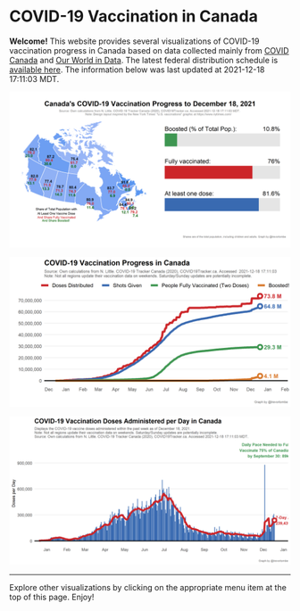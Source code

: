 COVID-19 Vaccination in Canada
==============================

**Welcome!** This website provides several visualizations of COVID-19
vaccination progress in Canada based on data collected mainly from
[COVID Canada](https://covid19tracker.ca/vaccinationtracker.html) and
[Our World in Data](https://ourworldindata.org/covid-vaccinations). The
latest federal distribution schedule is [available
here](https://www.canada.ca/en/public-health/services/diseases/2019-novel-coronavirus-infection/prevention-risks/covid-19-vaccine-treatment/vaccine-rollout.html).
The information below was last updated at 2021-12-18 17:11:03 MDT.

![](Plots/plot_main.png)

![](Plots/plot_total.png)

![](Plots/pace_national.png)

------------------------------------------------------------------------

Explore other visualizations by clicking on the appropriate menu item at
the top of this page. Enjoy!
